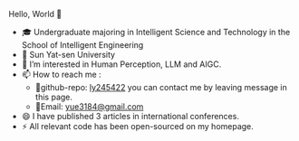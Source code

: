 Hello, World 👋
- :mortar_board:  Undergraduate majoring in Intelligent Science and Technology in the School of Intelligent Engineering
- :school:  Sun Yat-sen University
- 👀 I’m interested in Human Perception, LLM and AIGC.
- 📫 How to reach me :
  * 🏡github-repo: [ly245422](https://github.com/ly245422/) you can contact me by leaving message in this page.
  * 📮Email: yue3184@gmail.com
- 😄 I have published 3 articles in international conferences.
- ⚡ All relevant code has been open-sourced on my homepage.

<!---
ly245422/ly245422 is a ✨ special ✨ repository because its `README.md` (this file) appears on your GitHub profile.
You can click the Preview link to take a look at your changes.
--->
